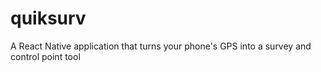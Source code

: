 # quiksurv
A React Native application that turns your phone's GPS into a survey and control point tool
